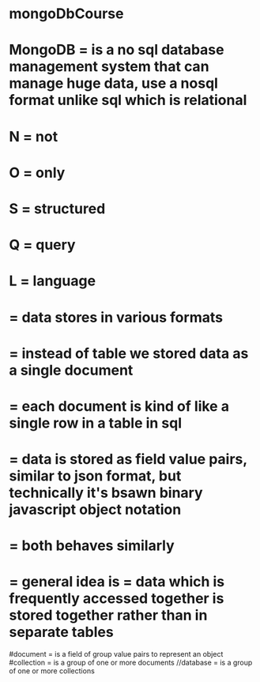 # mongoDbCourse

# MongoDB = is a no sql database management system that can manage huge data, use a nosql format unlike sql which is relational

# N = not 
# O = only
# S = structured
# Q = query
# L = language
# = data stores in various formats
# = instead of table we stored data as a single document
# = each document is kind of like a single row in a table in sql
# = data is stored as field value pairs, similar to json format, but technically it's bsawn binary javascript object notation
# = both behaves similarly

# = general idea is = data which is frequently accessed together is stored together rather than in separate tables

#document = is a field of group value pairs to represent an object
#collection = is a group of one or more documents 
//database = is a group of one or more collections 
